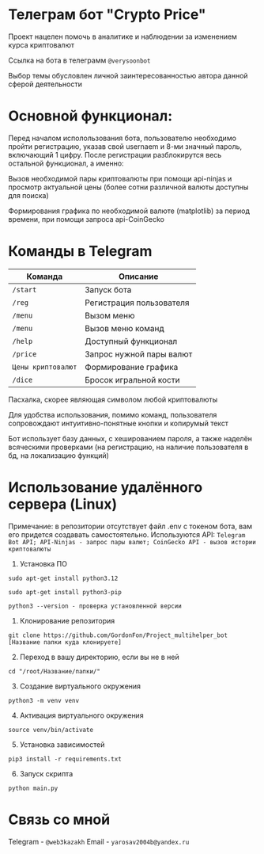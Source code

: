 # Телеграм бот "Crypto Price"
Проект нацелен помочь в аналитике и наблюдении за изменением курса криптовалют

Ссылка на бота в телеграмм ```@verysoonbot```

Выбор темы обусловлен личной заинтересованностью автора данной сферой деятельности
# Основной функционал:
Перед началом исполользования бота, пользователю необходимо пройти регистрацию, указав свой usernaem и 8-ми значный пароль, включающий 1 цифру. После регистрации разблокирутся весь остальной функционал, а именно: 

Вызов необходимой пары криптовалюты при помощи api-ninjas и просмотр актуальной цены (более сотни различной валюты доступны для поиска)

Формирования графика по необходимой валюте (matplotlib) за период времени, при помощи запроса api-CoinGecko

# Команды в Telegram

| Команда          |          Описание         |
|------------------|---------------------------|
| `/start`         | Запуск бота               |
| `/reg`           | Регистрация пользователя  |
| `/menu`          | Вызом меню                |
| `/menu`          | Вызов меню команд         |
| `/help`          | Доступный функционал      |
| `/price`         | Запрос нужной пары валют  |                  
|`Цены криптовалют`| Формирование графика      |
| `/dice`          | Бросок игральной кости    |
Пасхалка, скорее являющая символом любой криптовалюты

Для удобства использования, помимо команд, пользователя сопровождают интуитивно-понятные кнопки и копирумый текст

Бот использует базу данных, с хешированием пароля, а также наделён всяческими проверками (на регистрацию, на наличие пользователя в бд, на локализацию функций)

# Использование удалённого сервера (Linux)

Примечание: в репозитории отсутствует файл .env с токеном бота, вам его придется создавать самостоятельно. Используются API: ```Telegram Bot API; API-Ninjas - запрос пары валют; CoinGecko API - вызов истории криптовалюты```

1. Установка ПО

```sudo apt-get install python3.12```

```sudo apt-get install python3-pip```

```python3 --version - проверка установленной версии ```

1. Клонирование репозитория 

```git clone https://github.com/GordonFon/Project_multihelper_bot [Название папки куда клонируете]```

2. Переход в вашу директорию, если вы не в ней

```cd "/root/Название/папки/"```

3. Создание виртуального окружения

```python3 -m venv venv```

4. Активация виртуального окружения

```source venv/bin/activate```

5. Установка зависимостей

```pip3 install -r requirements.txt```

6. Запуск скрипта

```python main.py```

# Связь со мной

Telegram - ```@web3kazakh```
Email - ```yarosav2004b@yandex.ru```
